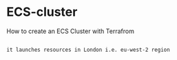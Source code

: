 # ECS-cluster
How to create an ECS Cluster with Terrafrom

```

it launches resources in London i.e. eu-west-2 region

```

